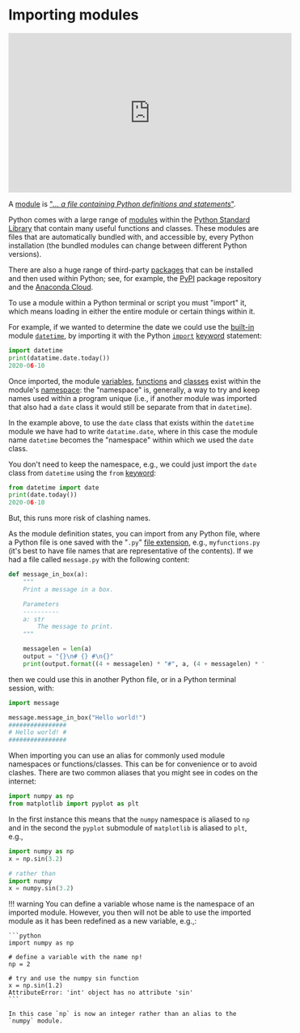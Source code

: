 # Importing modules

<iframe width="560" height="315" src="https://www.youtube.com/embed/Jnj4Ivbt9G8" frameborder="0" allow="accelerometer; autoplay; clipboard-write; encrypted-media; gyroscope; picture-in-picture" allowfullscreen></iframe>

A [module](glossary.md#module) is ["*... a file containing Python definitions and
statements*"](https://docs.python.org/3/tutorial/modules.html#modules).

Python comes with a large range of [modules](https://docs.python.org/3/py-modindex.html) within the
[Python Standard Library](https://docs.python.org/3/library/) that contain many useful functions and
classes. These modules are files that are automatically bundled with, and accessible by, every
Python installation (the bundled modules can change between different Python versions).

There are also a huge range of third-party [packages](glossary.md#package) that can be installed and then used within
Python; see, for example, the [PyPI](https://pypi.org/) package repository and the [Anaconda
Cloud](https://anaconda.org/anaconda/repo).

To use a module within a Python terminal or script you must "import" it, which means loading in either
the entire module or certain things within it.

For example, if we wanted to determine the date we could use the [built-in](glossary.md#built-in) module
[`datetime`](https://docs.python.org/3/library/datetime.html#module-datetime), by importing it with
the Python [`import`](https://docs.python.org/3/reference/simple_stmts.html#import) [keyword](glossary.md#keyword)
statement:

```python
import datetime
print(datatime.date.today())
2020-06-10
```

Once imported, the module [variables](glossary.md#variable), [functions](glossary.md#function) and [classes](glossary.md#class) exist within the module's
[namespace](glossary.md#namespace): the "namespace" is, generally, a way to try and keep names used within a program
unique (i.e., if another module was imported that also had a `date` class it would still be separate
from that in `datetime`).

In the example above, to use the `date` class that exists within the `datetime` module we have had
to write `datatime.date`, where in this case the module name `datetime` becomes the "namespace" within which we used the `date` class.

You don't need to keep the namespace, e.g., we could just import the `date` class from `datetime`
using the `from` [keyword](glossary.md#keyword):

```python
from datetime import date
print(date.today())
2020-06-10
```

But, this runs more risk of clashing names.

As the module definition states, you can import from any Python file,
where a Python file is one saved with the "`.py`" [file extension](glossary.md#file-extension),
e.g., `myfunctions.py` (it's best to have file names that are
representative of the contents). If we had a file called `message.py`
with the following content:

```python
def message_in_box(a):
    """
    Print a message in a box.

    Parameters
    ----------
    a: str
        The message to print.
    """

    messagelen = len(a)
    output = "{}\n# {} #\n{}"
    print(output.format((4 + messagelen) * "#", a, (4 + messagelen) * "#"))
```

then we could use this in another Python file, or in a Python terminal session, with:

```python
import message

message.message_in_box("Hello world!")
################
# Hello world! #
################
```

When importing you can use an alias for commonly used module namespaces or functions/classes. This
can be for convenience or to avoid clashes. There are two common aliases that you might see in codes
on the internet:

```python
import numpy as np
from matplotlib import pyplot as plt
```

In the first instance this means that the `numpy` namespace is aliased to `np` and in the second the
`pyplot` submodule of `matplotlib` is aliased to `plt`, e.g.,

```python
import numpy as np
x = np.sin(3.2)

# rather than
import numpy
x = numpy.sin(3.2)
```

!!! warning
    You can define a variable whose name is the namespace of an imported module. However, you then
    will not be able to use the imported module as it has been redefined as a new variable, e.g.,:

    ```python
    import numpy as np

    # define a variable with the name np!
    np = 2

    # try and use the numpy sin function
    x = np.sin(1.2)
    AttributeError: 'int' object has no attribute 'sin'
    ```

    In this case `np` is now an integer rather than an alias to the `numpy` module.
